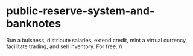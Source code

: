 # public-reserve-system-and-banknotes
Run a buisness, distribute salaries, extend credit, mint a virtual currency, facilitate trading, and sell inventory. For free.
//
